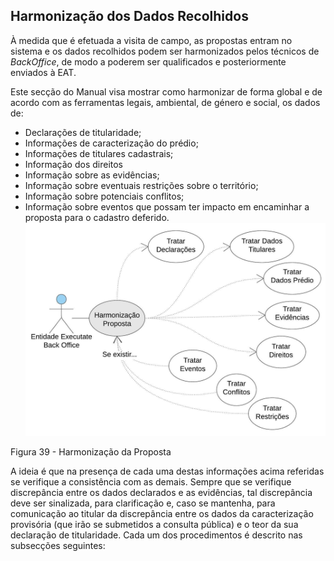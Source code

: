 ## Harmonização dos Dados Recolhidos

À medida que é efetuada a visita de campo, as propostas entram no sistema e os dados recolhidos podem ser harmonizados pelos técnicos de _BackOffice_, de modo a poderem ser qualificados e posteriormente enviados à EAT.

Este secção do Manual visa mostrar como harmonizar de forma global e de acordo com as ferramentas legais, ambiental, de género e social, os dados de:

* Declarações de titularidade;
* Informações de caracterização do prédio;
* Informações de titulares cadastrais;
* Informação dos direitos
* Informação sobre as evidências;
* Informação sobre eventuais restrições sobre o território;
* Informação sobre potenciais conflitos;
* Informação sobre eventos que possam ter impacto em encaminhar a proposta para o cadastro deferido.![](/assets/39.jpg)

Figura 39 - Harmonização da Proposta

A ideia é que na presença de cada uma destas informações acima referidas se verifique a consistência com as demais. Sempre que se verifique discrepância entre os dados declarados e as evidências, tal discrepância deve ser sinalizada, para clarificação e, caso se mantenha, para comunicação ao titular da discrepância entre os dados da caracterização provisória \(que irão se submetidos a consulta pública\) e o teor da sua declaração de titularidade. Cada um dos procedimentos é descrito nas subsecções seguintes:


